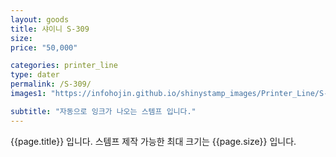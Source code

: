 ```yaml
---
layout: goods
title: 샤이니 S-309
size: 
price: "50,000"

categories: printer_line
type: dater
permalink: /S-309/
images1: "https://infohojin.github.io/shinystamp_images/Printer_Line/S-309/S-309_1.jpg"

subtitle: "자동으로 잉크가 나오는 스템프 입니다."
---
```


{{page.title}} 입니다. 스템프 제작 가능한 최대 크기는 {{page.size}} 입니다.
